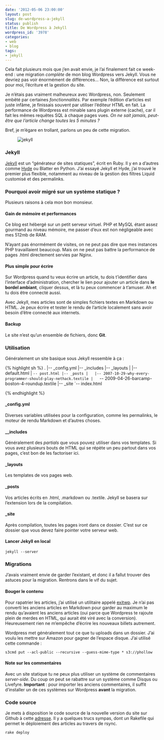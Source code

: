 ```yaml
---
date: '2012-05-06 23:00:00'
layout: post
slug: de-wordpress-a-jekyll
status: publish
title: De Wordpress à Jekyll
wordpress_id: '3978'
categories:
- web
- blog
tags:
- jekyll
---
```


Cela fait plusieurs mois que j’en avait envie, je l’ai finalement fait ce week-end : une migration _complète_ de mon blog Wordpress vers Jekyll. Vous ne devriez pas voir énormément de différences… Non, la différence est surtout pour moi, l’écriture et la gestion du site.

Je n’étais pas vraiment malheureux avec Wordpress, non. Seulement embêté par certaines _fonctionnalités_. Par exemple l’édition d’articles est juste infâme, je finissais souvent par utiliser l’éditeur HTML en fait. La performance de Wordpress est minable sans plugin externe (cache), car il fait les mêmes requêtes SQL à chaque pages vues. _On ne sait jamais, peut-être que l’article change toutes les 5 minutes ?_

Bref, je m’égare en trollant, parlons un peu de cette migration.

<div>
<figure><figcaption style="top:-485px;"><img src="http://s3-eu-west-1.amazonaws.com/phollow/2012/05/dr_jekyll_mr_hyde_low.jpg" title="jekyll" class="alignnone size-full"></figcaption>
</figure>
</div>

### Jekyll

[Jekyll](http://jekyllrb.com/) est un “générateur de sites statiques”, écrit en Ruby. Il y en a d’autres comme [Hyde](http://ringce.com/hyde) ou Blatter en Python. J’ai essayé Jekyll et Hyde, j’ai trouvé le premier plus flexible, notamment au niveau de la gestion des filtres Liquid customisé et des permalinks.

### Pourquoi avoir migré sur un système statique ?

Plusieurs raisons à cela mon bon monsieur.

#### Gain de mémoire et performances

Ce blog est hébergé sur un petit serveur virtuel. PHP et MySQL étant assez gourmand au niveau mémoire, me passer d’eux est non négligeable avec mes 512mb de RAM.

N’ayant pas énormément de visites, on ne peut pas dire que mes instances PHP travaillaient beaucoup. Mais on ne peut pas battre la performance de pages .html directement servies par Nginx.

#### Plus simple pour écrire

Sur Wordpress quand tu veux écrire un article, tu dois t’identifier dans l’interface d’administration, chercher le lien pour ajouter un article dans **le bordel ambiant**, cliquer dessus, et là tu peux commencer à t’amuser. Ah et tu dois être connecté aussi.

Avec Jekyll, mes articles sont de simples fichiers textes en Markdown ou HTML. Je peux écrire et tester le rendu de l’article localement sans avoir besoin d’être connecté aux internets.

#### Backup

Le site n’est qu’un ensemble de fichiers, donc **Git**.

### Utilisation

Généralement un site basique sous Jekyll ressemble à ça :

{% highlight sh %}
.
|-- _config.yml
|-- _includes
|-- _layouts
|   |-- default.html
|   `-- post.html
|-- _posts
|   |-- 2007-10-29-why-every-programmer-should-play-nethack.textile
|   `-- 2009-04-26-barcamp-boston-4-roundup.textile
|-- _site
`-- index.html

{% endhighlight %}

#### _config.yml

Diverses variables utilisées pour la configuration, comme les permalinks, le moteur de rendu Markdown et d’autres choses.

#### __includes

Généralement des _partials_ que vous pouvez utiliser dans vos templates. Si vous avez plusieurs bouts de HTML qui se répète un peu partout dans vos pages, c’est bon de les factoriser ici.

#### _layouts

Les templates de vos pages web.

#### _posts

Vos articles écrits en .html, .markdown ou .textile. Jekyll se basera sur l’extension lors de la compilation.

#### _site

Après compilation, toutes les pages iront dans ce dossier. C’est sur ce dossier que vous devez faire pointer votre serveur web.

#### Lancer Jekyll en local

<pre><code>jekyll --server</code></pre>

### Migrations

J’avais vraiment envie de garder l’existant, et donc il a fallut trouver des astuces pour la migration. Rentrons dans le vif du sujet.

#### Bouger le contenu

Pour rapatrier les articles, j’ai utilisé un utilitaire appelé [exitwp](https://github.com/thomasf/exitwp). Je n’ai pas converti les anciens articles en Markdown pour garder au maximum le rendu qu’avaient les anciens articles (oui parce que Wordpress te rajoute plein de merdes en HTML, qui aurait été viré avec la conversion). Heureusement rien ne m’empêche d’écrire les nouveaux billets autrement.

Wordpress met généralement tout ce que tu uploads dans un dossier. J’ai voulu les mettre sur Amazon pour gagner de l’espace disque. J’ai utilisé cette commande :

<pre><code>s3cmd put --acl-public --recursive --guess-mime-type * s3://phollow</code></pre>

#### Note sur les commentaires

Avec un site statique tu ne peux plus utiliser un système de commentaires _server-side_. Du coup on peut se rabattre sur un système comme Disqus ou Livefyre. __Important__ : pour importer les anciens commentaires, il suffit d’installer un de ces systèmes sur Wordpress __avant__ la migration.

### Code source

Je mets à disposition le code source de la nouvelle version du site sur Github à cette [adresse](https://github.com/Rydgel/phollow). Il y a quelques trucs sympas, dont un Rakefile qui permet le déploiement des articles au travers de rsync.

<pre><code>rake deploy</code></pre>